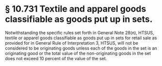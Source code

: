 # § 10.731   Textile and apparel goods classifiable as goods put up in sets.

Notwithstanding the specific rules set forth in General Note 28(n), HTSUS, textile or apparel goods classifiable as goods put up in sets for retail sale as provided for in General Rule of Interpretation 3, HTSUS, will not be considered to be originating goods unless each of the goods in the set is an originating good or the total value of the non-originating goods in the set does not exceed 10 percent of the value of the set.




